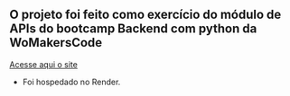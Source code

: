 ## O projeto foi feito como exercício do módulo de APIs do bootcamp Backend com python da WoMakersCode

[Acesse aqui o site](https://rickemorty-api-flask.onrender.com/)

- Foi hospedado no Render.
